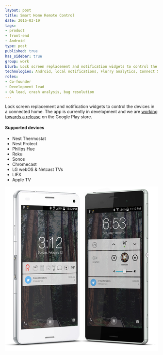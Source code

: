 ```yaml
---
layout: post
title: Smart Home Remote Control
date: 2015-03-19
tags:
- product
- front-end
- Android
type: post
published: true
has_sidebar: true
group: work
blurb: Lock screen replacement and notification widgets to control the devices in a connected home.
technologies: Android, local notifications, Flurry analytics, Connect SDK as well as APIs/integrations for Nest, Apple TV, Chromecast, LG webOS, Philips Hue, LIFX, Belkin WeMo, & Sonos (DLNA/UPnP)
roles:
- Co-founder
- Development lead
- QA lead, crash analysis, bug resolution
---
```

Lock screen replacement and notification widgets to control the devices in a connected home. The app is currently in development and we are [working towards a release](http://www.iwantreach.com/) on the Google Play store.

#### Supported devices

- Nest Thermostat
- Nest Protect
- Philips Hue
- Roku
- Sonos
- Chromecast
- LG webOS & Netcast TVs
- LIFX
- Apple TV

![Reach screenshots](/assets/images/reach-1.jpg)
